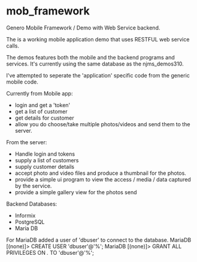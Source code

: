 # mob_framework
Genero Mobile Framework / Demo with Web Service backend.

The is a working mobile application demo that uses RESTFUL web service calls.

The demos features both the mobile and the backend programs and services.
It's currently using the same database as the njms_demos310.

I've attempted to seperate the 'application' specific code from the generic mobile code.

Currently from Mobile app:
* login and get a 'token'
* get a list of customer
* get details for customer
* allow you do choose/take multiple photos/videos and send them to the server.

From the server:
* Handle login and tokens
* supply a list of customers
* supply customer details
* accept photo and video files and produce a thumbnail for the photos.
* provide a simple ui program to view the access / media / data captured by the service.
* provide a simple gallery view for the photos send

Backend Databases:
* Informix
* PostgreSQL
* Maria DB

For MariaDB added a user of 'dbuser' to connect to the database.
MariaDB [(none)]> CREATE USER 'dbuser'@'%';
MariaDB [(none)]> GRANT ALL PRIVILEGES ON *.* TO 'dbuser'@'%';

